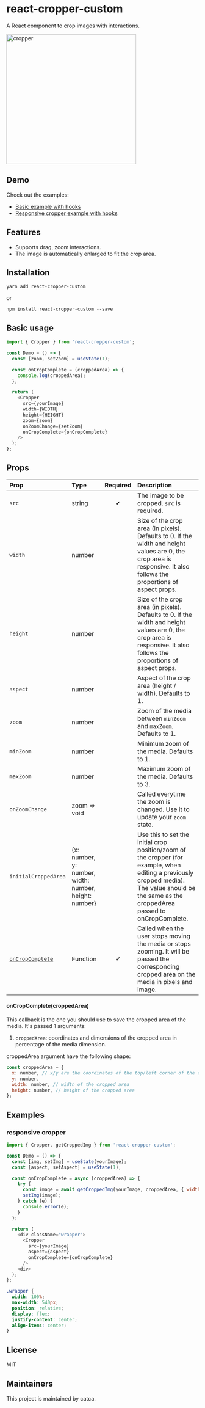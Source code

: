 # react-cropper-custom

A React component to crop images with interactions.

<img alt="cropper" src="./public/cropper.gif" width="340" height="340"/>

## Demo

Check out the examples:

- [Basic example with hooks](https://codesandbox.io/s/react-cropper-custom-demo-tre3mh?file=/src/App.tsx)
- [Responsive cropper example with hooks](https://codesandbox.io/s/react-cropper-custom-responsive-iil3rm)

## Features

- Supports drag, zoom interactions.
- The image is automatically enlarged to fit the crop area.

## Installation

```shell
yarn add react-cropper-custom
```

or

```shell
npm install react-cropper-custom --save
```

## Basic usage

```js
import { Cropper } from 'react-cropper-custom';

const Demo = () => {
  const [zoom, setZoom] = useState(1);

  const onCropComplete = (croppedArea) => {
    console.log(croppedArea);
  };

  return (
    <Cropper
      src={yourImage}
      width={WIDTH}
      height={HEIGHT}
      zoom={zoom}
      onZoomChange={setZoom}
      onCropComplete={onCropComplete}
    />
  );
};
```

## Props

| Prop                                    | Type                                                  | Required | Description                                                                                                                                                                                     |
| :-------------------------------------- | :---------------------------------------------------- | :------: | :---------------------------------------------------------------------------------------------------------------------------------------------------------------------------------------------- |
| `src`                                   | string                                                |    ✔     | The image to be cropped. `src` is required.                                                                                                                                                     |
| `width`                                 | number                                                |          | Size of the crop area (in pixels). Defaults to 0. If the width and height values are 0, the crop area is responsive. It also follows the proportions of aspect props.                           |
| `height`                                | number                                                |          | Size of the crop area (in pixels). Defaults to 0. If the width and height values are 0, the crop area is responsive. It also follows the proportions of aspect props.                           |
| `aspect`                                | number                                                |          | Aspect of the crop area (height / width). Defaults to 1.                                                                                                                                        |
| `zoom`                                  | number                                                |          | Zoom of the media between `minZoom` and `maxZoom`. Defaults to 1.                                                                                                                               |
| `minZoom`                               | number                                                |          | Minimum zoom of the media. Defaults to 1.                                                                                                                                                       |
| `maxZoom`                               | number                                                |          | Maximum zoom of the media. Defaults to 3.                                                                                                                                                       |
| `onZoomChange`                          | zoom => void                                          |          | Called everytime the zoom is changed. Use it to update your `zoom` state.                                                                                                                       |
| `initialCroppedArea`                    | {x: number, y: number, width: number, height: number} |          | Use this to set the initial crop position/zoom of the cropper (for example, when editing a previously cropped media). The value should be the same as the croppedArea passed to onCropComplete. |
| [`onCropComplete`](#onCropCompleteProp) | Function                                              |    ✔     | Called when the user stops moving the media or stops zooming. It will be passed the corresponding cropped area on the media in pixels and image.                                                |

#### onCropComplete(croppedArea)

This callback is the one you should use to save the cropped area of the media. It's passed 1 arguments:

1. `croppedArea`: coordinates and dimensions of the cropped area in percentage of the media dimension.

croppedArea argument have the following shape:

```js
const croppedArea = {
  x: number, // x/y are the coordinates of the top/left corner of the cropped area
  y: number,
  width: number, // width of the cropped area
  height: number, // height of the cropped area
};
```

## Examples

### responsive cropper

```js
import { Cropper, getCroppedImg } from 'react-cropper-custom';

const Demo = () => {
  const [img, setImg] = useState(yourImage);
  const [aspect, setAspect] = useState(1);

  const onCropComplete = async (croppedArea) => {
    try {
      const image = await getCroppedImg(yourImage, croppedArea, { width: 1200, height: 1200 * aspect });
      setImg(image);
    } catch (e) {
      console.error(e);
    }
  };

  return (
    <div className="wrapper">
      <Cropper
        src={yourImage}
        aspect={aspect}
        onCropComplete={onCropComplete}
      />
    <div>
  );
};
```

```css
.wrapper {
  width: 100%;
  max-width: 540px;
  position: relative;
  display: flex;
  justify-content: center;
  align-items: center;
}
```

## License

MIT

## Maintainers

This project is maintained by catca.
